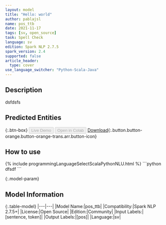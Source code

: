 ```yaml
---
layout: model
title: "Hello: world"
author: pablajsl
name: pos_ttb
date: 2021-11-17
tags: [sv, open_source]
task: Spell Check
language: sv
edition: Spark NLP 2.7.5
spark_version: 2.4
supported: false
article_header:
  type: cover
use_language_switcher: "Python-Scala-Java"
---
```


## Description

dsfdsfs

## Predicted Entities



{:.btn-box}
<button class="button button-orange" disabled>Live Demo</button>
<button class="button button-orange" disabled>Open in Colab</button>
[Download](https://s3.amazonaws.com/models-hub-community/pablajsl/pos_ttb_sv_2.7.5_2.4_1637126934308.zip){:.button.button-orange.button-orange-trans.arr.button-icon}

## How to use



<div class="tabs-box" markdown="1">
{% include programmingLanguageSelectScalaPythonNLU.html %}
```python
dfsdf
```

</div>

{:.model-param}
## Model Information

{:.table-model}
|---|---|
|Model Name:|pos_ttb|
|Compatibility:|Spark NLP 2.7.5+|
|License:|Open Source|
|Edition:|Community|
|Input Labels:|[sentence, token]|
|Output Labels:|[pos]|
|Language:|sv|